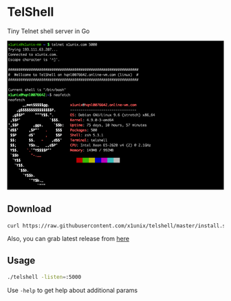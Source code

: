 # TelShell

Tiny Telnet shell server in Go

![alt text](./docs/preview.png)

## Download

```bash
curl https://raw.githubusercontent.com/x1unix/telshell/master/install.sh | sh
```

Also, you can grab latest release from [here](https://github.com/x1unix/telshell/releases/latest)

## Usage

```bash
./telshell -listen=:5000
```

Use `-help` to get help about additional params
